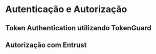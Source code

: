 # Autenticação e Autorização

## Token Authentication utilizando TokenGuard

## Autorização com Entrust
